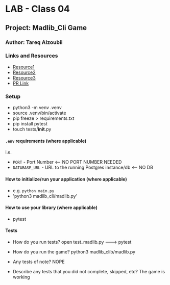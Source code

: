 # LAB - Class 04

## Project: Madlib_Cli Game

### Author: Tareq Alzoubii

### Links and Resources

- [Resource1](https://www.w3schools.com/python/ref_string_format.asp)
- [Resource2](https://realpython.com/python-kwargs-and-args/#unpacking-with-the-asterisk-operators)
- [Resource3](https://docs.python.org/3/library/re.html)
- [PR Link]()

### Setup
- python3 -m venv .venv
- source .venv/bin/activate
- pip freeze > requirements.txt
- pip install pytest
- touch tests/__init__.py 

#### `.env` requirements (where applicable)

i.e.

- `PORT` - Port Number <-- NO PORT NUMBER NEEDED
- `DATABASE_URL` - URL to the running Postgres instance/db <-- NO DB

#### How to initialize/run your application (where applicable)

- e.g. `python main.py`
- 'python3 madlib_cli/madlib.py'

#### How to use your library (where applicable)
- pytest

#### Tests

- How do you run tests?
 open test_madlib.py ---> pytest

- How do you run the game?
python3 madlib_clib/madlib.py

- Any tests of note? NOPE

- Describe any tests that you did not complete, skipped, etc? The game is working

